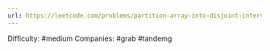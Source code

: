 ```yaml
---
url: https://leetcode.com/problems/partition-array-into-disjoint-intervals
---
```


Difficulty: #medium
Companies: #grab #tandemg